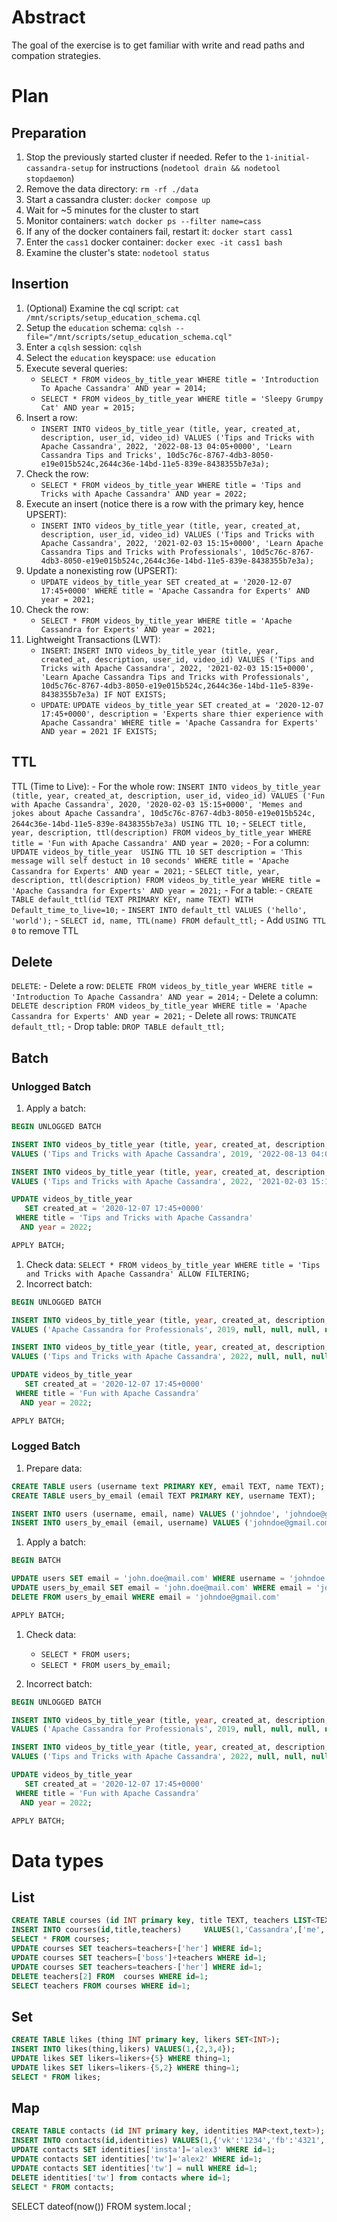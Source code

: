 # Abstract

The goal of the exercise is to get familiar with write and read paths and compation strategies.

# Plan

## Preparation

1. Stop the previously started cluster if needed. Refer to the `1-initial-cassandra-setup` for instructions (`nodetool drain && nodetool stopdaemon`)
1. Remove the data directory: `rm -rf ./data`
1. Start a cassandra cluster: `docker compose up`
1. Wait for ~5 minutes for the cluster to start
1. Monitor containers: `watch docker ps --filter name=cass`
1. If any of the docker containers fail, restart it: `docker start cass1`
1. Enter the `cass1` docker container: `docker exec -it cass1 bash`
1. Examine the cluster's state: `nodetool status`

## Insertion

1. (Optional) Examine the cql script: `cat /mnt/scripts/setup_education_schema.cql`
1. Setup the `education` schema: `cqlsh --file="/mnt/scripts/setup_education_schema.cql"`
1. Enter a `cqlsh` session: `cqlsh`
1. Select the `education` keyspace: `use education`
1. Execute several queries:
    - `SELECT * FROM videos_by_title_year WHERE title = 'Introduction To Apache Cassandra' AND year = 2014;`
    - `SELECT * FROM videos_by_title_year WHERE title = 'Sleepy Grumpy Cat' AND year = 2015;`
1. Insert a row:
    - `INSERT INTO videos_by_title_year (title, year, created_at, description, user_id, video_id) VALUES ('Tips and Tricks with Apache Cassandra', 2022, '2022-08-13 04:05+0000', 'Learn Cassandra Tips and Tricks', 10d5c76c-8767-4db3-8050-e19e015b524c,2644c36e-14bd-11e5-839e-8438355b7e3a);`
1. Check the row:
    - `SELECT * FROM videos_by_title_year WHERE title = 'Tips and Tricks with Apache Cassandra' AND year = 2022;`
1. Execute an insert (notice there is a row with the primary key, hence UPSERT):
    - `INSERT INTO videos_by_title_year (title, year, created_at, description, user_id, video_id) VALUES ('Tips and Tricks with Apache Cassandra', 2022, '2021-02-03 15:15+0000', 'Learn Apache Cassandra Tips and Tricks with Professionals', 10d5c76c-8767-4db3-8050-e19e015b524c,2644c36e-14bd-11e5-839e-8438355b7e3a);`
1. Update a nonexisting row (UPSERT):
    - `UPDATE videos_by_title_year SET created_at = '2020-12-07 17:45+0000' WHERE title = 'Apache Cassandra for Experts' AND year = 2021;`
1. Check the row:
    - `SELECT * FROM videos_by_title_year WHERE title = 'Apache Cassandra for Experts' AND year = 2021;`
1. Lightweight Transactions (LWT):
    - `INSERT`: `INSERT INTO videos_by_title_year (title, year, created_at, description, user_id, video_id) VALUES ('Tips and Tricks with Apache Cassandra', 2022, '2021-02-03 15:15+0000', 'Learn Apache Cassandra Tips and Tricks with Professionals', 10d5c76c-8767-4db3-8050-e19e015b524c,2644c36e-14bd-11e5-839e-8438355b7e3a) IF NOT EXISTS;`
    - `UPDATE`: `UPDATE videos_by_title_year SET created_at = '2020-12-07 17:45+0000', description = 'Experts share thier experience with Apache Cassandra' WHERE title = 'Apache Cassandra for Experts' AND year = 2021 IF EXISTS;`

## TTL

TTL (Time to Live):
    - For the whole row: `INSERT INTO videos_by_title_year (title, year, created_at, description, user_id, video_id) VALUES ('Fun with Apache Cassandra', 2020, '2020-02-03 15:15+0000', 'Memes and jokes about Apache Cassandra', 10d5c76c-8767-4db3-8050-e19e015b524c, 2644c36e-14bd-11e5-839e-8438355b7e3a) USING TTL 10;`
    - `SELECT title, year, description, ttl(description) FROM videos_by_title_year WHERE title = 'Fun with Apache Cassandra' AND year = 2020;`
    - For a column: `UPDATE videos_by_title_year  USING TTL 10 SET description = 'This message will self destuct in 10 seconds' WHERE title = 'Apache Cassandra for Experts' AND year = 2021;`
    - `SELECT title, year, description, ttl(description) FROM videos_by_title_year WHERE title = 'Apache Cassandra for Experts' AND year = 2021;`
    - For a table:
        - `CREATE TABLE default_ttl(id TEXT PRIMARY KEY, name TEXT) WITH Default_time_to_live=10;`
        - `INSERT INTO default_ttl VALUES ('hello', 'world');`
        - `SELECT id, name, TTL(name) FROM default_ttl;`
    - Add `USING TTL 0` to remove TTL

## Delete

`DELETE`:
    - Delete a row: `DELETE FROM videos_by_title_year WHERE title = 'Introduction To Apache Cassandra' AND year = 2014;`
    - Delete a column: `DELETE description FROM videos_by_title_year WHERE title = 'Apache Cassandra for Experts' AND year = 2021;`
    - Delete all rows: `TRUNCATE default_ttl;`
    - Drop table: `DROP TABLE default_ttl;`

## Batch

### Unlogged Batch

1. Apply a batch:

```sql
BEGIN UNLOGGED BATCH

INSERT INTO videos_by_title_year (title, year, created_at, description, user_id, video_id)
VALUES ('Tips and Tricks with Apache Cassandra', 2019, '2022-08-13 04:05+0000', 'Learn Cassandra Tips and Tricks', 10d5c76c-8767-4db3-8050-e19e015b524c,2644c36e-14bd-11e5-839e-8438355b7e3a);

INSERT INTO videos_by_title_year (title, year, created_at, description, user_id, video_id)
VALUES ('Tips and Tricks with Apache Cassandra', 2022, '2021-02-03 15:15+0000', 'Learn Apache Cassandra Tips and Tricks with Professionals. Second Edition', 10d5c76c-8767-4db3-8050-e19e015b524c,2644c36e-14bd-11e5-839e-8438355b7e3a);

UPDATE videos_by_title_year
   SET created_at = '2020-12-07 17:45+0000'
 WHERE title = 'Tips and Tricks with Apache Cassandra'
  AND year = 2022;

APPLY BATCH;
```
1. Check data: `SELECT * FROM videos_by_title_year WHERE title = 'Tips and Tricks with Apache Cassandra' ALLOW FILTERING;`
1. Incorrect batch:

```sql
BEGIN UNLOGGED BATCH

INSERT INTO videos_by_title_year (title, year, created_at, description, user_id, video_id)
VALUES ('Apache Cassandra for Professionals', 2019, null, null, null, null);

INSERT INTO videos_by_title_year (title, year, created_at, description, user_id, video_id)
VALUES ('Tips and Tricks with Apache Cassandra', 2022, null, null, null, null);

UPDATE videos_by_title_year
   SET created_at = '2020-12-07 17:45+0000'
 WHERE title = 'Fun with Apache Cassandra'
  AND year = 2022;

APPLY BATCH;
```

### Logged Batch

1. Prepare data:

```sql
CREATE TABLE users (username text PRIMARY KEY, email TEXT, name TEXT);
CREATE TABLE users_by_email (email TEXT PRIMARY KEY, username TEXT);

INSERT INTO users (username, email, name) VALUES ('johndoe', 'johndoe@gmail.com', 'John');
INSERT INTO users_by_email (email, username) VALUES ('johndoe@gmail.com', 'johndoe');
```

1. Apply a batch:

```sql
BEGIN BATCH

UPDATE users SET email = 'john.doe@mail.com' WHERE username = 'johndoe';
UPDATE users_by_email SET email = 'john.doe@mail.com' WHERE email = 'johndoe@gmail.com';
DELETE FROM users_by_email WHERE email = 'johndoe@gmail.com'

APPLY BATCH;
```
1. Check data:

    - `SELECT * FROM users;`
    - `SELECT * FROM users_by_email;`

1. Incorrect batch:

```sql
BEGIN UNLOGGED BATCH

INSERT INTO videos_by_title_year (title, year, created_at, description, user_id, video_id)
VALUES ('Apache Cassandra for Professionals', 2019, null, null, null, null);

INSERT INTO videos_by_title_year (title, year, created_at, description, user_id, video_id)
VALUES ('Tips and Tricks with Apache Cassandra', 2022, null, null, null, null);

UPDATE videos_by_title_year
   SET created_at = '2020-12-07 17:45+0000'
 WHERE title = 'Fun with Apache Cassandra'
  AND year = 2022;

APPLY BATCH;
```

# Data types

## List

```sql
CREATE TABLE courses (id INT primary key, title TEXT, teachers LIST<TEXT>); 
INSERT INTO courses(id,title,teachers)     VALUES(1,'Cassandra',['me','you','he']);
SELECT * FROM courses;
UPDATE courses SET teachers=teachers+['her'] WHERE id=1;
UPDATE courses SET teachers=['boss']+teachers WHERE id=1;
UPDATE courses SET teachers=teachers-['her'] WHERE id=1;
DELETE teachers[2] FROM  courses WHERE id=1;
SELECT teachers FROM courses WHERE id=1;
```

## Set

```sql
CREATE TABLE likes (thing INT primary key, likers SET<INT>);
INSERT INTO likes(thing,likers) VALUES(1,{2,3,4});
UPDATE likes SET likers=likers+{5} WHERE thing=1;
UPDATE likes SET likers=likers-{5,2} WHERE thing=1;
SELECT * FROM likes;
```

## Map

```sql
CREATE TABLE contacts (id INT primary key, identities MAP<text,text>); 
INSERT INTO contacts(id,identities) VALUES(1,{'vk':'1234','fb':'4321','tw':'alex'});
UPDATE contacts SET identities['insta']='alex3' WHERE id=1;
UPDATE contacts SET identities['tw']='alex2' WHERE id=1;
UPDATE contacts SET identities['tw'] = null WHERE id=1;
DELETE identities['tw'] from contacts where id=1;
SELECT * FROM contacts;
```

SELECT dateof(now()) FROM system.local ;
